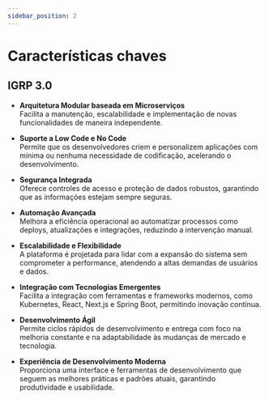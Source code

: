 ```yaml
---
sidebar_position: 2
---
```

# Características chaves


## IGRP 3.0

- **Arquitetura Modular baseada em Microserviços**  
  Facilita a manutenção, escalabilidade e implementação de novas funcionalidades de maneira independente.

- **Suporte a Low Code e No Code**  
  Permite que os desenvolvedores criem e personalizem aplicações com mínima ou nenhuma necessidade de codificação, acelerando o desenvolvimento.

- **Segurança Integrada**  
  Oferece controles de acesso e proteção de dados robustos, garantindo que as informações estejam sempre seguras.

- **Automação Avançada**  
  Melhora a eficiência operacional ao automatizar processos como deploys, atualizações e integrações, reduzindo a intervenção manual.

- **Escalabilidade e Flexibilidade**  
  A plataforma é projetada para lidar com a expansão do sistema sem comprometer a performance, atendendo a altas demandas de usuários e dados.

- **Integração com Tecnologias Emergentes**  
  Facilita a integração com ferramentas e frameworks modernos, como Kubernetes, React, Next.js e Spring Boot, permitindo inovação contínua.

- **Desenvolvimento Ágil**  
  Permite ciclos rápidos de desenvolvimento e entrega com foco na melhoria constante e na adaptabilidade às mudanças de mercado e tecnologia.

- **Experiência de Desenvolvimento Moderna**  
  Proporciona uma interface e ferramentas de desenvolvimento que seguem as melhores práticas e padrões atuais, garantindo produtividade e usabilidade.
